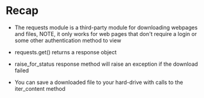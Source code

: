# Recap

- The requests module is a third-party module for downloading webpages and files, NOTE, it only works for web pages that don't require a login or some other authentication method to view

- requests.get() returns a response object

- raise_for_status response method will raise an exception if the download failed

- You can save a downloaded file to your hard-drive with calls to the iter_content method

